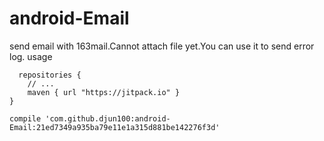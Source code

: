 # android-Email
send email with 163mail.Cannot attach file yet.You can use it to send error log.
usage


      repositories {
        // ...
        maven { url "https://jitpack.io" }
    }

    compile 'com.github.djun100:android-Email:21ed7349a935ba79e11e1a315d881be142276f3d'